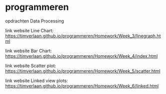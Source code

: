 # programmeren
opdrachten Data Processing

link website Line Chart:
https://timverlaan.github.io/programmeren/Homework/Week_3/linegraph.html

link website Bar Chart:
https://timverlaan.github.io/programmeren/Homework/Week_4/index.html

link website Scatter plot:
https://timverlaan.github.io/programmeren/Homework/Week_5/scatter.html

link website Linked view plots:
https://timverlaan.github.io/programmeren/Homework/Week_6/linked.html